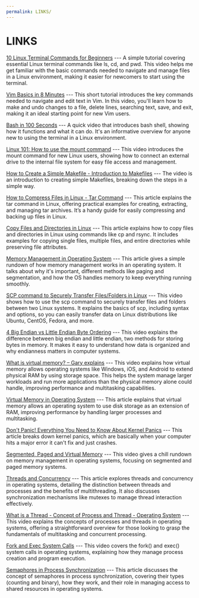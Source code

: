 ```yaml
---
permalink: LINKS/
---
```


# LINKS

[10 Linux Terminal Commands for Beginners](https://youtu.be/CpTfQ-q6MPU?si=KyYuJvhB8cBWMg1a) --- A simple tutorial covering essential Linux terminal commands like ls, cd, and pwd. This video helps me get familiar with the basic commands needed to navigate and manage files in a Linux environment, making it easier for newcomers to start using the terminal.

[Vim Basics in 8 Minutes](https://youtu.be/ggSyF1SVFr4?si=J7pvkP_k8ND8NQM6) --- This short tutorial introduces the key commands needed to navigate and edit text in Vim. In this video, you'll learn how to make and undo changes to a file, delete lines, searching text, save, and exit, making it an ideal starting point for new Vim users.

[Bash in 100 Seconds](https://youtu.be/I4EWvMFj37g?si=mzgGoWnA0bgiVK2r) --- A quick video that introduces bash shell, showing how it functions and what it can do. It's an informative overview for anyone new to using the terminal in a Linux environment.

[Linux 101: How to use the mount command](https://youtu.be/-HycpQEFESY?si=CqTLDJTPn-zcprz2) --- This video introduces the mount command for new Linux users, showing how to connect an external drive to the internal file system for easy file access and management.

[How to Create a Simple Makefile - Introduction to Makefiles](https://youtu.be/_r7i5X0rXJk?si=BIVVbjQBKt0hFpD6) --- The video is an introduction to creating simple Makefiles, breaking down the steps in a simple way.

[How to Compress Files in Linux - Tar Command](https://www.geeksforgeeks.org/tar-command-linux-examples/) --- This article explains the tar command in Linux, offering practical examples for creating, extracting, and managing tar archives. It’s a handy guide for easily compressing and backing up files in Linux.

[Copy Files and Directories in Linux](https://www.linode.com/docs/guides/how-to-copy-files-and-directories-in-linux/) --- This article explains how to copy files and directories in Linux using commands like cp and rsync. It includes examples for copying single files, multiple files, and entire directories while preserving file attributes.

[Memory Management in Operating System](https://www.scaler.com/topics/memory-management-in-operating-system/) --- This article gives a simple rundown of how memory management works in an operating system. It talks about why it's important, different methods like paging and segmentation, and how the OS handles memory to keep everything running smoothly.

[SCP command to Securely Transfer Files/Folders in Linux](https://youtu.be/fmMg6cyww14?si=p58Wzb9KMiaJt32P) --- This video shows how to use the scp command to securely transfer files and folders between two Linux systems. It explains the basics of scp, including syntax and options, so you can easily transfer data on Linux distributions like Ubuntu, CentOS, Fedora, and more.

[4 Big Endian vs Little Endian Byte Ordering](https://youtu.be/jhErugDB-34?si=jJbfXBwG0fbFK-wZ) --- This video explains the difference between big endian and little endian, two methods for storing bytes in memory. It makes it easy to understand how data is organized and why endianness matters in computer systems.

[What is virtual memory? – Gary explains](https://youtu.be/2quKyPnUShQ?si=QX83OAJEmtSifb5X) --- This video explains how virtual memory allows operating systems like Windows, iOS, and Android to extend physical RAM by using storage space. This helps the system manage larger workloads and run more applications than the physical memory alone could handle, improving performance and multitasking capabilities.

[Virtual Memory in Operating System](https://www.geeksforgeeks.org/virtual-memory-in-operating-system/) --- This article explains that virtual memory allows an operating system to use disk storage as an extension of RAM, improving performance by handling larger processes and multitasking.

[Don't Panic! Everything You Need to Know About Kernel Panics](https://www.makeuseof.com/tag/dont-panic-everything-you-need-to-know-about-kernel-panics/) --- This article breaks down kernel panics, which are basically when your computer hits a major error it can't fix and just crashes.

[Segmented, Paged and Virtual Memory](https://youtu.be/p9yZNLeOj4s?si=TuArhStOKORDHW_t) --- This video gives a chill rundown on memory management in operating systems, focusing on segmented and paged memory systems.

[Threads and Concurrency](https://www.omscs-notes.com/operating-systems/threads-and-concurrency/) --- This article explores threads and concurrency in operating systems, detailing the distinction between threads and processes and the benefits of multithreading. It also discusses synchronization mechanisms like mutexes to manage thread interaction effectively.

[What is a Thread - Concept of Process and Thread - Operating System](https://youtu.be/RDr7xCunN80?si=2966_6ZqPXNUo6W8) --- This video explains the concepts of processes and threads in operating systems, offering a straightforward overview for those looking to grasp the fundamentals of multitasking and concurrent processing.

[Fork and Exec System Calls](https://youtu.be/IFEFVXvjiHY?si=22ma8cbXm0QWDmS6) --- This video covers the fork() and exec() system calls in operating systems, explaining how they manage process creation and program execution.

[Semaphores in Process Synchronization](https://www.geeksforgeeks.org/semaphores-in-process-synchronization/) --- This article discusses the concept of semaphores in process synchronization, covering their types (counting and binary), how they work, and their role in managing access to shared resources in operating systems.
